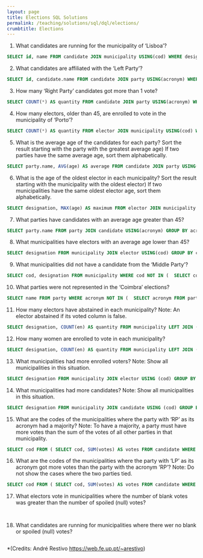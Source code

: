 ```yaml
---
layout: page
title: Elections SQL Solutions
permalink: /teaching/solutions/sql/dql/elections/
crumbtitle: Elections
---
```



1) What candidates are running for the municipality of ‘Lisboa’?

```sql
SELECT id, name FROM candidate JOIN municipality USING(cod) WHERE designation = 'Lisboa' 
```

2) What candidates are affiliated with the ‘Left Party’?

```sql
SELECT id, candidate.name FROM candidate JOIN party USING(acronym) WHERE party.name = 'Left Party' 
```

3) How many ‘Right Party’ candidates got more than 1 vote?

```sql
SELECT COUNT(*) AS quantity FROM candidate JOIN party USING(acronym) WHERE votes > 1 AND party.name = 'Right Party' 
```

4) How many electors, older than 45, are enrolled to vote in the municipality of ‘Porto’?

```sql
SELECT COUNT(*) AS quantity FROM elector JOIN municipality USING(cod) WHERE age > 45 AND designation = 'Porto' 
```

5) What is the average age of the candidates for each party? Sort the result starting with the party with the greatest average age) If two parties have the same average age, sort them alphabetically.

```sql
SELECT party.name, AVG(age) AS average FROM candidate JOIN party USING(acronym) GROUP BY acronym, party.name ORDER BY AVG(age) DESC, party.name 
```

6) What is the age of the oldest elector in each municipality? Sort the result starting with the municipality with the oldest elector) If two municipalities have the same oldest elector age, sort them alphabetically.

```sql
SELECT designation, MAX(age) AS maximum FROM elector JOIN municipality USING(cod) GROUP BY cod, designation ORDER BY MAX(age) DESC, designation 
```

7) What parties have candidates with an average age greater than 45?

```sql
SELECT party.name FROM party JOIN candidate USING(acronym) GROUP BY acronym, party.name HAVING AVG(age) > 45 
```

8) What municipalities have electors with an average age lower than 45?

```sql
SELECT designation FROM municipality JOIN elector USING(cod) GROUP BY cod, designation HAVING AVG(age) < 45 
```

9) What municipalities did not have a candidate from the ‘Middle Party’?

```sql
SELECT cod, designation FROM municipality WHERE cod NOT IN (  SELECT cod FROM candidate JOIN party USING (acronym)  WHERE party.name = 'Middle Party' ) 
```

10) What parties were not represented in the ‘Coimbra’ elections?

```sql
SELECT name FROM party WHERE acronym NOT IN (  SELECT acronym FROM party JOIN candidate USING (acronym) JOIN municipality USING(cod)  WHERE designation = 'Coimbra' ) 
```

11) How many electors have abstained in each municipality? Note: An elector abstained if its voted column is false.

```sql
SELECT designation, COUNT(en) AS quantity FROM municipality LEFT JOIN (SELECT * FROM elector WHERE voted = 'F') AS t USING (cod) GROUP BY cod, designation 
```

12) How many women are enrolled to vote in each municipality?

```sql
SELECT designation, COUNT(en) AS quantity FROM municipality LEFT JOIN (SELECT * FROM elector WHERE gender = 'F') AS t USING (cod) GROUP BY cod, designation 
```

13) What municipalities had more enrolled voters? Note: Show all municipalities in this situation.

```sql
SELECT designation FROM municipality JOIN elector USING (cod) GROUP BY cod, designation HAVING COUNT(*) >= ALL (  SELECT COUNT(*)  FROM elector  GROUP BY cod ) 
```

14) What municipalities had more candidates? Note: Show all municipalities in this situation.

```sql
SELECT designation FROM municipality JOIN candidate USING (cod) GROUP BY cod, designation HAVING COUNT(*) >= ALL (  SELECT COUNT(*)  FROM candidate  GROUP BY cod ) 
```

15) What are the codes of the municipalities where the party with ‘RP’ as its acronym had a majority? Note: To have a majority, a party must have more votes than the sum of the votes of all other parties in that municipality.

```sql
SELECT cod FROM ( SELECT cod, SUM(votes) AS votes FROM candidate WHERE acronym <> 'RP' GROUP BY cod ) AS t1 JOIN ( SELECT cod, votes FROM candidate WHERE acronym = 'RP' GROUP BY cod, votes ) AS t2 USING (cod) WHERE t1.votes < t2.votes 
```

16) What are the codes of the municipalities where the party with ‘LP’ as its acronym got more votes than the party with the acronym ‘RP’? Note: Do not show the cases where the two parties tied.

```sql
SELECT cod FROM ( SELECT cod, SUM(votes) AS votes FROM candidate WHERE acronym = 'LP' GROUP BY cod ) AS t1 JOIN ( SELECT cod, votes FROM candidate WHERE acronym = 'RP' GROUP BY cod, votes ) AS t2 USING (cod) WHERE t1.votes > t2.votes 
```

17) What electors vote in municipalities where the number of blank votes was greater than the number of spoiled (null) votes?

```sql
 
```

18) What candidates are running for municipalities where there wer no blank or spoiled (null) votes?

```

```

*(Credits: André Restivo https://web.fe.up.pt/~arestivo)